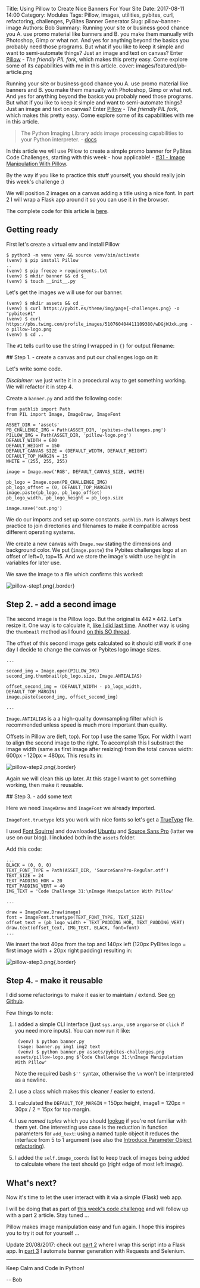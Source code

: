 Title: Using Pillow to Create Nice Banners For Your Site
Date: 2017-08-11 14:00
Category: Modules
Tags: Pillow, images, utilities, pybites, curl, refactoring, challenges, PyBites Banner Generator
Slug: pillow-banner-image
Authors: Bob
Summary: Running your site or business good chance you A. use promo material like banners and B. you make them manually with Photoshop, Gimp or what not. And yes for anything beyond the basics you probably need those programs. But what if you like to keep it simple and want to semi-automate things? Just an image and text on canvas? Enter [Pillow](https://python-pillow.org/) - *The friendly PIL fork*, which makes this pretty easy. Come explore some of its capabilities with me in this article.
cover: images/featured/pb-article.png

Running your site or business good chance you A. use promo material like banners and B. you make them manually with Photoshop, Gimp or what not. And yes for anything beyond the basics you probably need those programs. But what if you like to keep it simple and want to semi-automate things? Just an image and text on canvas? Enter [Pillow](https://python-pillow.org/) - *The friendly PIL fork*, which makes this pretty easy. Come explore some of its capabilities with me in this article.

> The Python Imaging Library adds image processing capabilities to your Python interpreter. - [docs](http://pillow.readthedocs.io/en/4.2.x/handbook/overview.html)

In this article we will use Pillow to create a simple promo banner for PyBites Code Challenges, starting with this week - how applicable! - [#31 - Image Manipulation With Pillow](https://pybit.es/codechallenge31.html). 

By the way if you like to practice this stuff yourself, you should really join this week's challenge :)

We will position 2 images on a canvas adding a title using a nice font. In part 2 I will wrap a Flask app around it so you can use it in the browser.

The complete code for this article is [here](https://github.com/pybites/blog_code/tree/master/pillow).

## Getting ready

First let's create a virtual env and install Pillow

	$ python3 -m venv venv && source venv/bin/activate
	(venv) $ pip install Pillow
	..
	(venv) $ pip freeze > requirements.txt
	(venv) $ mkdir banner && cd $_
	(venv) $ touch __init__.py

Let's get the images we will use for our banner.

	(venv) $ mkdir assets && cd _
	(venv) $ curl https://pybit.es/theme/img/page{-challenges.png} -o "pybites#1"
	(venv) $ curl https://pbs.twimg.com/profile_images/510760404411109380/wDGjWJxk.png -o pillow-logo.png
	(venv) $ cd ..

The `#1` tells curl to use the string I wrapped in `{}` for output filename:

## Step 1. - create a canvas and put our challenges logo on it:

Let's write some code.

_Disclaimer_: we just write it in a procedural way to get something working. We will refactor it in step 4.

Create a `banner.py` and add the following code:

	from pathlib import Path
	from PIL import Image, ImageDraw, ImageFont

	ASSET_DIR = 'assets'
	PB_CHALLENGE_IMG = Path(ASSET_DIR, 'pybites-challenges.png')
	PILLOW_IMG = Path(ASSET_DIR, 'pillow-logo.png')
	DEFAULT_WIDTH = 600
	DEFAULT_HEIGHT = 150
	DEFAULT_CANVAS_SIZE = (DEFAULT_WIDTH, DEFAULT_HEIGHT)
	DEFAULT_TOP_MARGIN = 15
	WHITE = (255, 255, 255)

	image = Image.new('RGB', DEFAULT_CANVAS_SIZE, WHITE)

	pb_logo = Image.open(PB_CHALLENGE_IMG)
	pb_logo_offset = (0, DEFAULT_TOP_MARGIN)
	image.paste(pb_logo, pb_logo_offset)
	pb_logo_width, pb_logo_height = pb_logo.size

	image.save('out.png')

We do our imports and set up some constants. `pathlib.Path` is always best practice to join directories and filenames to make it compatible across different operating systems.

We create a new canvas with `Image.new` stating the dimensions and background color. We put (`image.paste`) the Pybites challenges logo at an offset of left=0, top=15. And we store the image's width use height in variables for later use.

We save the image to a file which confirms this worked:

![pillow-step1.png]({filename}/images/pillow-step1.png){.border}

## Step 2. - add a second image

The second image is the Pillow logo. But the original is 442 × 442. Let's resize it. One way is to calculate it, [like I did last time](https://github.com/pybites/100DaysOfCode/blob/master/074/text_on_image.py). Another way is using the `thumbnail` method as I found [on this SO thread](https://stackoverflow.com/questions/2232742/does-python-pil-resize-maintain-the-aspect-ratio).

The offset of this second image gets calculated so it should still work if one day I decide to change the canvas or Pybites logo image sizes.

	...

	second_img = Image.open(PILLOW_IMG)
	second_img.thumbnail(pb_logo.size, Image.ANTIALIAS)

	offset_second_img = (DEFAULT_WIDTH - pb_logo_width, DEFAULT_TOP_MARGIN)
	image.paste(second_img, offset_second_img)

	...

`Image.ANTIALIAS` is a a high-quality downsampling filter which is recommended unless speed is much more important than quality.

Offsets in Pillow are (left, top). For top I use the same 15px. For width I want to align the second image to the right. To accomplish this I substract the image width (same as first image after resizing) from the total canvas width: 600px - 120px = 480px. This results in:

![pillow-step2.png]({filename}/images/pillow-step2.png){.border}

Again we will clean this up later. At this stage I want to get something working, then make it reusable.

## Step 3. - add some text

Here we need `ImageDraw` and `ImageFont` we already imported.

`ImageFont.truetype` lets you work with nice fonts so let's get a [TrueType](https://en.wikipedia.org/wiki/TrueType) file. 

I used [Font Squirrel](https://www.fontsquirrel.com/) and downloaded [Ubuntu](https://www.fontsquirrel.com/fonts/list/find_fonts?q%5Bterm%5D=ubuntu&q%5Bsearch_check%5D=Y) and [Source Sans Pro](https://www.fontsquirrel.com/fonts/source-sans-pro?q%5Bterm%5D=source+sans+pro&q%5Bsearch_check%5D=Y) (latter we use on our blog). I included both in the `assets` folder.

Add this code:

	...
	BLACK = (0, 0, 0)
	TEXT_FONT_TYPE = Path(ASSET_DIR, 'SourceSansPro-Regular.otf')
	TEXT_SIZE = 24
	TEXT_PADDING_HOR = 20
	TEXT_PADDING_VERT = 40
	IMG_TEXT = 'Code Challenge 31:\nImage Manipulation With Pillow'

	...

	draw = ImageDraw.Draw(image)
	font = ImageFont.truetype(TEXT_FONT_TYPE, TEXT_SIZE)
	offset_text = (pb_logo_width + TEXT_PADDING_HOR, TEXT_PADDING_VERT)
	draw.text(offset_text, IMG_TEXT, BLACK, font=font)
	...

We insert the text 40px from the top and 140px left (120px PyBites logo = first image width + 20px right padding) resulting in:

![pillow-step3.png]({filename}/images/pillow-step3.png){.border}

## Step 4. - make it reusable

I did some refactorings to make it easier to maintain / extend. See [on Github](https://github.com/pybites/blog_code/blob/master/pillow/banner/banner.py). 

Few things to note:

1. I added a simple CLI interface (just `sys.argv`, use `argparse` or `click` if you need more inputs). You can now run it like: 

		(venv) $ python banner.py
		Usage: banner.py img1 img2 text
		(venv) $ python banner.py assets/pybites-challenges.png assets/pillow-logo.png $'Code Challenge 31:\nImage Manipulation With Pillow'
	
	Note the required bash `$''` syntax, otherwise the `\n` won't be interpreted as a newline.

2. I use a class which makes this cleaner / easier to extend.

3. I calculated the `DEFAULT_TOP_MARGIN` = 150px height, image1 = 120px = 30px / 2 = 15px for top margin.

4. I use *named tuples* which you should [lookup](https://docs.python.org/3/library/collections.html) if you're not familiar with them yet. One interesting use case is the reduction in function parameters for `add_text`: using a named tuple object it reduces the interface from 5 to 1 argument (see also the [Introduce Parameter Object refactoring](https://www.refactoring.com/catalog/introduceParameterObject.html)).

5. I added the `self.image_coords` list to keep track of images being added to calculate where the text should go (right edge of most left image).

## What's next?

Now it's time to let the user interact with it via a simple (Flask) web app.

I will be doing that as part of [this week's code challenge](https://pybit.es/codechallenge31.html) and will follow up with a part 2 article. Stay tuned ...

Pillow makes image manipulation easy and fun again. I hope this inspires you to try it out for yourself ...

Update 20/08/2017: check out [part 2](https://pybit.es/pillow-banner-flask.html) where I wrap this script into a Flask app. In [part 3](https://pybit.es/selenium-requests-automation.html) I automate banner generation with Requests and Selenium.

---

Keep Calm and Code in Python!

-- Bob
